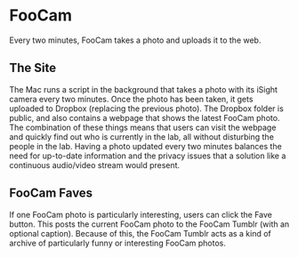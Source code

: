 # FooCam #

Every two minutes, FooCam takes a photo and uploads it to the web.

## The Site ##

The Mac runs a script in the background that takes a photo with its iSight camera every two minutes. Once the photo has been taken, it gets uploaded to Dropbox (replacing the previous photo). The Dropbox folder is public, and also contains a webpage that shows the latest FooCam photo. The combination of these things means that users can visit the webpage and quickly find out who is currently in the lab, all without disturbing the people in the lab. Having a photo updated every two minutes balances the need for up-to-date information and the privacy issues that a solution like a continuous audio/video stream would present.

## FooCam Faves ##

If one FooCam photo is particularly interesting, users can click the Fave button. This posts the current FooCam photo to the FooCam Tumblr (with an optional caption). Because of this, the FooCam Tumblr acts as a kind of archive of particularly funny or interesting FooCam photos.
